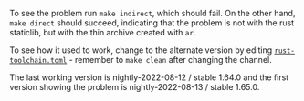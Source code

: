 To see the problem run `make indirect`, which should fail. On the other hand, `make direct` should succeed, indicating that the problem is not with the rust staticlib, but with the thin archive created with `ar`.

To see how it used to work, change to the alternate version by editing [`rust-toolchain.toml`](rust-toolchain.toml) - remember to `make clean` after changing the channel.

The last working version is nightly-2022-08-12 / stable 1.64.0 and the first version showing the problem is nightly-2022-08-13 / stable 1.65.0.
